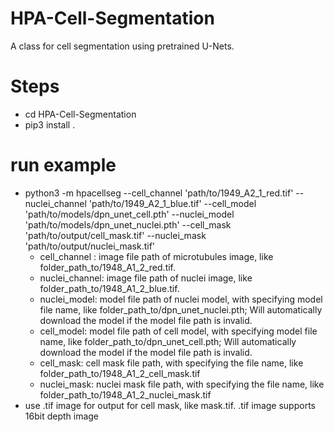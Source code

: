 # HPA-Cell-Segmentation

A class for cell segmentation using pretrained U-Nets.

# Steps
- cd HPA-Cell-Segmentation
- pip3 install .

# run example

- python3 -m hpacellseg --cell_channel 'path/to/1949_A2_1_red.tif' --nuclei_channel 'path/to/1949_A2_1_blue.tif' --cell_model 'path/to/models/dpn_unet_cell.pth' --nuclei_model 'path/to/models/dpn_unet_nuclei.pth' --cell_mask 'path/to/output/cell_mask.tif' --nuclei_mask 'path/to/output/nuclei_mask.tif'
    - cell_channel : image file path of microtubules image, like folder_path_to/1948_A1_2_red.tif.
    - nuclei_channel: image file path of nuclei image, like folder_path_to/1948_A1_2_blue.tif.
    - nuclei_model: model file path of nuclei model, with specifying model file name, like folder_path_to/dpn_unet_nuclei.pth; Will automatically download the model if the model file path is invalid.
    - cell_model: model file path of cell model, with specifying model file name, like folder_path_to/dpn_unet_cell.pth; Will automatically download the model if the model file path is invalid.
    - cell_mask: cell mask file path, with specifying the file name, like folder_path_to/1948_A1_2_cell_mask.tif
    - nuclei_mask: nuclei mask file path, with specifying the file name, like folder_path_to/1948_A1_2_nuclei_mask.tif
- use .tif image for output for cell mask, like mask.tif. .tif image supports 16bit depth image

